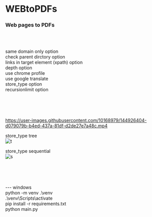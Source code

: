 # WEBtoPDFs
### Web pages to PDFs

<br><br>

same domain only option  
check parent dirctory option  
links in target element (xpath) option  
depth option  
use chrome profile  
use google translate  
store_type option  
recursionlimit option

<br><br><br>

https://user-images.githubusercontent.com/10168979/144926404-d079079b-b4ed-437a-81df-d2de27e7a48c.mp4

store_type tree  
![t](https://user-images.githubusercontent.com/10168979/144721604-96ee0c48-ce4f-49ff-9a26-9f879a791796.PNG)


store_type sequential  
![s](https://user-images.githubusercontent.com/10168979/144721634-6c12163e-1d37-4b2f-a756-1120d754ea05.PNG)

<br><br><br>

--- windows  
python -m venv .\venv  
.\venv\Scripts\activate  
pip install -r requirements.txt  
python main.py  

<br><br><br><br><br><br>
